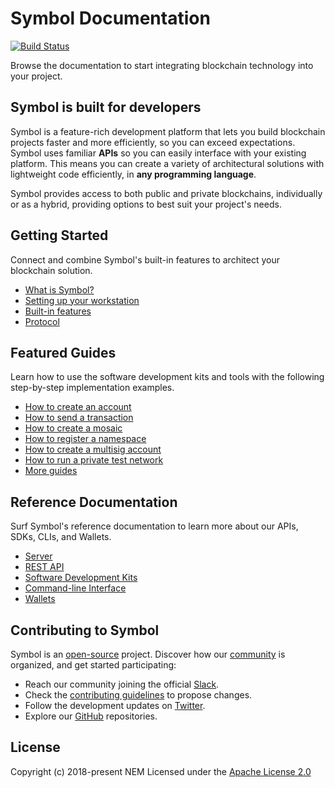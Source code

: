 # Symbol Documentation

[![Build Status](https://travis-ci.com/nemtech/symbol-docs.svg?branch=main)](https://travis-ci.com/nemtech/symbol-docs)

Browse the documentation to start integrating blockchain technology into your project.

## Symbol is built for developers

Symbol is a feature-rich development platform that lets you build blockchain projects faster and more efficiently, so you can exceed expectations.
Symbol uses familiar **APIs** so you can easily interface with your existing platform.
This means you can create a variety of architectural solutions with lightweight code efficiently, in **any programming language**.

Symbol provides access to both public and private blockchains, individually or as a hybrid, providing options to best suit your project's needs.

## Getting Started

Connect and combine Symbol's built-in features to architect your blockchain solution.

* [What is Symbol?](https://docs.symbolplatform.com/getting-started/what-is-symbol.html)
* [Setting up your workstation](https://docs.symbolplatform.com/getting-started/setup-workstation.html)
* [Built-in features](https://docs.symbolplatform.com/concepts/overview.html)
* [Protocol](https://docs.symbolplatform.com/concepts/cryptography.html)

## Featured Guides

Learn how to use the software development kits and tools with the following step-by-step implementation examples.

* [How to create an account](https://docs.symbolplatform.com/guides/account/creating-an-account.html)
* [How to send a transaction](https://docs.symbolplatform.com/guides/transfer/sending-a-transfer-transaction.html)
* [How to create a mosaic](https://docs.symbolplatform.com/guides/mosaic/creating-a-mosaic.html)
* [How to register a namespace](https://docs.symbolplatform.com/guides/namespace/registering-a-namespace.html)
* [How to create a multisig account](https://docs.symbolplatform.com/guides/multisig/creating-a-multisig-account.html)
* [How to run a private test network](https://docs.symbolplatform.com/guides/network/creating-a-private-test-net.html)
* [More guides](https://docs.symbolplatform.com/guides/category.html)

## Reference Documentation

Surf Symbol's reference documentation to learn more about our APIs, SDKs, CLIs, and Wallets.

* [Server](https://docs.symbolplatform.com/server.html)
* [REST API](https://docs.symbolplatform.com/api.html)
* [Software Development Kits](https://docs.symbolplatform.com/sdk.html)
* [Command-line Interface](https://docs.symbolplatform.com/wallets.html)
* [Wallets](https://docs.symbolplatform.com/wallets.html)

## Contributing to Symbol

Symbol is an [open-source](https://github.com/nemtech) project.
Discover how our [community](https://github.com/nemtech/community/) is organized, and get started participating:

*  Reach our community joining the official [Slack](https://join.slack.com/t/nem2/shared_invite/zt-h0ppnjfm-ood2bVW5P8I2RzcMFgbCVw).
*  Check the [contributing guidelines](https://docs.symbolplatform.com/guidelines/suggesting-changes.html) to propose changes.
*  Follow the development updates on [Twitter](https://twitter.com/NEMofficial).
*  Explore our [GitHub](https://github.com/nemtech) repositories.

## License

Copyright (c) 2018-present NEM 
Licensed under the [Apache License 2.0](https://github.com/nemtech/symbol-docs/blob/main/LICENSE)
